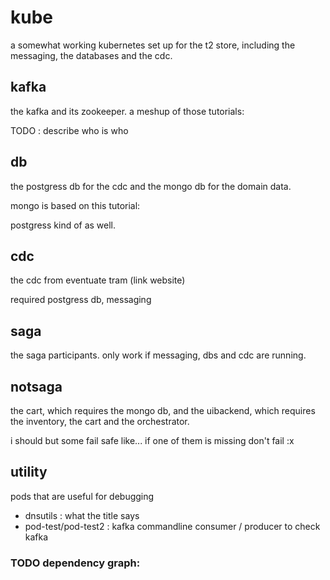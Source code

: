 # kube
a somewhat working kubernetes set up for the t2 store, including the messaging, the databases and the cdc.

## kafka  
the kafka and its zookeeper. 
a meshup of those tutorials: 

TODO : describe who is who

## db  
the postgress db for the cdc and the mongo db for the domain data.

mongo is based on this tutorial: 

postgress kind of as well.

## cdc  
the cdc from eventuate tram (link website)

required postgress db, messaging


## saga  
the saga participants. only work if messaging, dbs and cdc are running.


## notsaga  
the cart, which requires the mongo db, and the uibackend, which requires the inventory, the cart and the orchestrator.

i should but some fail safe like... if one of them is missing don't fail :x

## utility
pods that are useful for debugging
- dnsutils : what the title says
- pod-test/pod-test2 : kafka commandline consumer / producer to check kafka

### TODO dependency graph: 


